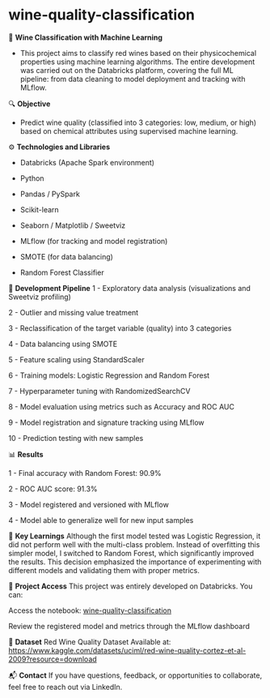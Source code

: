 # wine-quality-classification

🍷 **Wine Classification with Machine Learning**

- This project aims to classify red wines based on their physicochemical properties using machine learning algorithms. The entire development was carried out on the Databricks platform, covering the full ML pipeline: from data cleaning to model deployment and tracking with MLflow.

🔍 **Objective**
- Predict wine quality (classified into 3 categories: low, medium, or high) based on chemical attributes using supervised machine learning.

⚙️ **Technologies and Libraries**
- Databricks (Apache Spark environment)

- Python

- Pandas / PySpark

- Scikit-learn

- Seaborn / Matplotlib / Sweetviz

- MLflow (for tracking and model registration)

- SMOTE (for data balancing)

- Random Forest Classifier

🧪 **Development Pipeline**
1 - Exploratory data analysis (visualizations and Sweetviz profiling)

2 - Outlier and missing value treatment

3 - Reclassification of the target variable (quality) into 3 categories

4 - Data balancing using SMOTE

5 - Feature scaling using StandardScaler

6 - Training models: Logistic Regression and Random Forest

7 - Hyperparameter tuning with RandomizedSearchCV

8 - Model evaluation using metrics such as Accuracy and ROC AUC

9 - Model registration and signature tracking using MLflow

10 - Prediction testing with new samples

📊 **Results**

1 - Final accuracy with Random Forest: 90.9%

2 - ROC AUC score: 91.3%

3 - Model registered and versioned with MLflow

4 - Model able to generalize well for new input samples

🧠 **Key Learnings**
Although the first model tested was Logistic Regression, it did not perform well with the multi-class problem. Instead of overfitting this simpler model, I switched to Random Forest, which significantly improved the results. This decision emphasized the importance of experimenting with different models and validating them with proper metrics.

📁 **Project Access**
This project was entirely developed on Databricks. You can:

Access the notebook: [wine-quality-classification](https://github.com/WilsonLlanos/wine-quality-classification/blob/main/wine-quality-classification.ipynb)

Review the registered model and metrics through the MLflow dashboard

📎 **Dataset**
Red Wine Quality Dataset
Available at: https://www.kaggle.com/datasets/uciml/red-wine-quality-cortez-et-al-2009?resource=download

📬 **Contact**
If you have questions, feedback, or opportunities to collaborate, feel free to reach out via LinkedIn.
